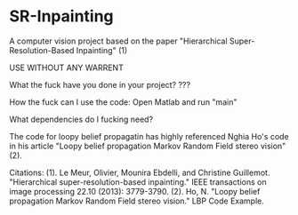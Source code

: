 # SR-Inpainting
A computer vision project based on the paper "Hierarchical Super-Resolution-Based Inpainting" (1)

USE WITHOUT ANY WARRENT

What the fuck have you done in your project?
???

How the fuck can I use the code:
Open Matlab and run "main"

What dependencies do I fucking need?

The code for loopy belief propagatin has highly referenced Nghia Ho's code in his article "Loopy belief propagation Markov Random Field stereo vision" (2).

Citations:
(1). Le Meur, Olivier, Mounira Ebdelli, and Christine Guillemot. "Hierarchical super-resolution-based inpainting." IEEE transactions on image processing 22.10 (2013): 3779-3790.
(2). Ho, N. "Loopy belief propagation Markov Random Field stereo vision." LBP Code Example.
